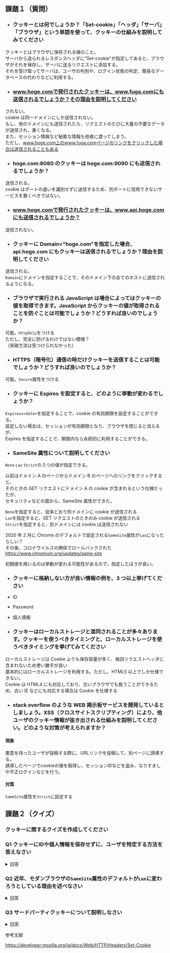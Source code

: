 ## 課題１（質問）

- ### クッキーとは何でしょうか？「Set-cookie」「ヘッダ」「サーバ」「ブラウザ」という単語を使って、クッキーの仕組みを説明してみてください

クッキーとはブラウザに保存される値のこと。  
サーバから送られるレスポンスヘッダに"Set-cookie"が指定してあると、ブラウザがそれを保存し、サーバに送るリクエストに添加する。  
それを受け取ってサーバは、ユーザの判別や、ログイン状態の判定、簡易なデータベースの代わりなどに利用する。

- ### www.hoge.comで発行されたクッキーは、www.fuga.comにも送信されるでしょうか？その理由を説明してください

されない。  
cookie は同一ドメインにしか送信されない。  
もし、他のドメインにも送信されたら、リクエストのたびに大量の不要なデータが送信され、重くなる。  
また、セッション情報など秘匿な情報も他者に渡ってしまう。  
ただし、www.hoge.com上のwww.fuga.comページのリンクをクリックした場合は送信されることもある

- ### hoge.com:8080 のクッキーは hoge.com:9090 にも送信されるでしょうか？

送信される。  
cookie はポートの違いを識別せずに送信するため、別ポートに信用できないサービスを置くべきではない。

- ### www.hoge.comで発行されたクッキーは、www.api.hoge.comにも送信されるでしょうか？

送信されない。

- ### クッキーに Domain="hoge.com"を指定した場合、api.hoge.com にもクッキーは送信されるでしょうか？理由を説明してください

送信される。  
`Domain`にドメインを指定することで、そのドメイン下の全てのホストに送信されるようになる。

- ### ブラウザで実行される JavaScript は場合によってはクッキーの値を取得できます。JavaScript からクッキーの値が取得されることを防ぐことは可能でしょうか？どうすれば良いのでしょうか？

可能。`HttpOnly`をつける  
ただし、完全に防げるわけではない模様？  
（突破方法は見つけられなかった）

- ### HTTPS（暗号化）通信の時だけクッキーを送信することは可能でしょうか？どうすれば良いのでしょうか？

可能。`Secure`属性をつける

- ### クッキーに Expires を設定すると、どのように挙動が変わるでしょうか？

`Expires=<date>`を指定することで、cookie の有効期限を設定することができる。  
設定しない場合は、セッションが有効期限となり、ブラウザを閉じると消えるが、  
Expires を指定することで、期限内なら永続的に利用することができる。

- ### SameSite 属性について説明してください

`None` `Lax` `Strict`の３つの値が指定できる。

以前はドメイン A のページからドメイン B のページへのリンクをクリックすると、  
そのときの GET リクエストにドメイン A の cookie が含まれるという仕様だったが、  
セキュリティなどの面から、SameSite 属性ができた。

`None`を指定すると、従来どおり別ドメインに cookie が送信される  
`Lax`を指定すると、GET リクエストのときのみ cookie が送信される  
`Strict`を指定すると、別ドメインには cookie は送信されない

2020 年 2 月に Chrome のデフォルトで設定される`SameSite`属性が`Lax`になったらしい？  
その後、コロナウイルスの関係でロールバックされた  
https://www.chromium.org/updates/same-site

初期値を用いるのは挙動が変わる可能性があるので、指定したほうが良い。

- ### クッキーに格納しない方が良い情報の例を、3 つ以上挙げてください

- ID
- Password
- 個人情報

- ### クッキーはローカルストレージと混同されることが多々あります。クッキーを使うべきタイミングと、ローカルストレージを使うべきタイミングを挙げてみてください

ローカルストレージは Cookie よりも保存容量が多く、毎回リクエストヘッダに含まれないため使い勝手が良い  
基本的にはローカルストレージを利用する。ただし、HTML5 以上でしか仕様できない。  
Cookie は HTML4 にも対応しており、古いブラウザでも扱うことができるため、古い IE などにも対応する場合は Cookie を仕様する

- ### stack overflow のような WEB 掲示板サービスを開発しているとしましょう。XSS（クロスサイトスクリプティング）により、他ユーザのクッキー情報が抜き出される仕組みを説明してください。どのような対策が考えられますか？

#### 現象
悪意を持ったユーザが投稿する際に、URLリンクを投稿して、別ページに誘導する。  
誘導したページでcookieの値を取得し、セッションIDなどを盗み、なりすましや不正ログインなどを行う。  

#### 対策
`SameSite`属性を`Strict`に設定する  


## 課題２（クイズ）

### クッキーに関するクイズを作成してください

### Q1 クッキーにIDや個人情報を保存せずに、ユーザを特定する方法を答えなさい

<details><summary>回答</summary>
クッキー自体にはセッションIDなどを保存し、個人情報などは、セッションIDをキーにしてDBに保存しておく
</details>

### Q2 近年、モダンブラウザの`SameSite`属性のデフォルトが`Lax`に変わろうとしている理由を述べなさい

<details><summary>回答</summary>
トラッキング広告への対策のため
</details>

### Q3 サードパーティクッキーについて説明しなさい
<details><summary>回答</summary>
そのサイト以外が発行したクッキーのこと
</details>

参考文献

https://developer.mozilla.org/ja/docs/Web/HTTP/Headers/Set-Cookie
